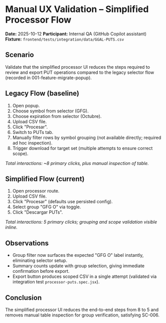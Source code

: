 # Manual UX Validation – Simplified Processor Flow

**Date:** 2025-10-12
**Participant:** Internal QA (GitHub Copilot assistant)
**Fixture:** `frontend/tests/integration/data/GGAL-PUTS.csv`

## Scenario
Validate that the simplified processor UI reduces the steps required to review and export PUT operations compared to the legacy selector flow (recorded in 001-feature-migrate-popup).

## Legacy Flow (baseline)
1. Open popup.
2. Choose symbol from selector (GFG).
3. Choose expiration from selector (Octubre).
4. Upload CSV file.
5. Click "Procesar".
6. Switch to PUTs tab.
7. Manually filter rows by symbol grouping (not available directly; required ad hoc inspection).
8. Trigger download for target set (multiple attempts to ensure correct scope).

_Total interactions: ~8 primary clicks, plus manual inspection of table._

## Simplified Flow (current)
1. Open processor route.
2. Upload CSV file.
3. Click "Procesar" (defaults use persisted config).
4. Select group "GFG O" via toggle.
5. Click "Descargar PUTs".

_Total interactions: 5 primary clicks; grouping and scope validation visible inline._

## Observations
- Group filter now surfaces the expected "GFG O" label instantly, eliminating selector setup.
- Summary counts update with group selection, giving immediate confirmation before export.
- Export button produces scoped CSV in a single attempt (validated via integration test `processor-puts.spec.jsx`).

## Conclusion
The simplified processor UI reduces the end-to-end steps from 8 to 5 and removes manual table inspection for group verification, satisfying SC-006.

